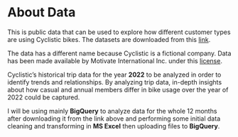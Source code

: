 # About Data  

This is public data that can be used to explore how different customer types are using Cyclistic bikes. The datasets are downloaded from this [link](https://divvy-tripdata.s3.amazonaws.com/index.html).

The data has a different name because Cyclistic is a fictional company. Data has been made available by Motivate International Inc. under this [license](https://ride.divvybikes.com/data-license-agreement).  

Cyclistic’s historical trip data for the year **2022** to be analyzed in order to identify trends and relationships. By analyzing trip data, in-depth insights about how casual and annual members differ in bike usage over the year of 2022 could be captured.

I will be using mainly **BigQuery** to analyze data for the whole 12 months after downloading it from the link above and performing some initial data cleaning and transforming in **MS Excel** then uploading files to **BigQuery**.      

